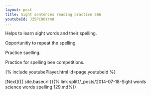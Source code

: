 ```yaml
---
layout: post
title: Sight sentences reading practice 566
youtubeId: J25PC8OYrn8
---
```

 
 
Helps to learn sight words and their spelling.

Opportunitiy to repeat the spelling. 

Practice spelling. 
 
Practice for spelling bee competitions. 
 
{% include youtubePlayer.html id=page.youtubeId %}
 
 

[Next]({{ site.baseurl }}{% link  split1/_posts/2014-07-18-Sight words science words spelling 129.md%})
 
